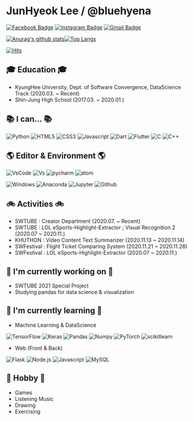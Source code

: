 <!--
### Hi there 👋


**bluehyena/bluehyena** is a ✨ _special_ ✨ repository because its `README.md` (this file) appears on your GitHub profile.

Here are some ideas to get you started:

- 👯 I’m looking to collaborate on ...
- 🤔 I’m looking for help with ...
- 💬 Ask me about ...
- 📫 How to reach me: ...
- 😄 Pronouns: ...
- ⚡ Fun fact: ...
-->

# JunHyeok Lee / @bluehyena

[![Facebook Badge](https://img.shields.io/badge/-Facebook-1877f2?style=flat-square&logo=facebook&logoColor=white&link=https://www.facebook.com/profile.php?id=100007411215380)](https://www.facebook.com/profile.php?id=100007411215380)
[![Instagram Badge](https://img.shields.io/badge/-Instagram-a877f2?style=flat-square&logo=Instagram&logoColor=white&link=https://www.instagram.com/bluehyena_/)](https://www.instagram.com/bluehyena_/)
[![Gmail Badge](https://img.shields.io/badge/-Gmail-d14836?style=flat-square&logo=Gmail&logoColor=white&link=mailto:bluehyena123@khu.ac.kr)](mailto:bluehyena123@khu.ac.kr)

[![Anurag's github stats](https://github-readme-stats.vercel.app/api?username=bluehyena&theme=merko&show_icons=true)](https://github.com/bluehyena)[![Top Langs](https://github-readme-stats.vercel.app/api/top-langs/?username=bluehyena&layout=compact)](https://github.com/bluehyena)

[![Hits](https://hits.seeyoufarm.com/api/count/incr/badge.svg?url=https%3A%2F%2Fgithub.com%2Fbluehyena%2Fhit-counter&count_bg=%2379C83D&title_bg=%23555555&icon=github.svg&icon_color=%23E7E7E7&title=hits&edge_flat=false)](https://hits.seeyoufarm.com)



## 🎓 Education 🎓
 - KyungHee University, Dept. of Software Convergence, DataScience Track (2020.03. ~ Recent)
 - Shin-Jung High School (2017.03. ~ 2020.01.)
  
## 📚 I can... 📚
![Python](https://img.shields.io/badge/-Python-3776AB?style=for-the-badge&logo=python&logoColor=fff)
![HTML5](https://img.shields.io/badge/-HTML5-E34F26?style=for-the-badge&logo=html5&logoColor=fff)
![CSS3](https://img.shields.io/badge/-CSS3-9933CC?style=for-the-badge&logo=css3&logoColor=fff)
![Javascript](https://img.shields.io/badge/-Javascript-f7df1e?style=for-the-badge&logo=javascript&logoColor=000)
![Dart](https://img.shields.io/badge/-Dart-0175C2?style=for-the-badge&logo=dart&logoColor=fff)
![Flutter](https://img.shields.io/badge/-flutter-00add8?style=for-the-badge&logo=flutter&logoColor=fff)
![C](https://img.shields.io/badge/-C-A8B9CC?style=for-the-badge&logo=c&logoColor=fff)
![C++](https://img.shields.io/badge/-C++-00599C?style=for-the-badge&logo=c%2B%2B&logoColor=fff)

## 🌎 Editor & Environment 🌎
 ![VsCode](https://img.shields.io/badge/-visualstudiocode-007ACC?style=for-the-badge&logo=Visual-Studio-code&logoColor=fff)
 ![Vs](https://img.shields.io/badge/-visualstudio-5C2D91?style=for-the-badge&logo=Visual-Studio&logoColor=fff)
 ![pycharm](https://img.shields.io/badge/-Pycharm-000000?style=for-the-badge&logo=Pycharm&logoColor=fff)
 ![atom](https://img.shields.io/badge/-atom-33CC99?style=for-the-badge&logo=atom&logoColor=fff)
 
 ![Windows](https://img.shields.io/badge/-Windows-0078D6?style=for-the-badge&logo=Windows&logoColor=fff)
 ![Anaconda](https://img.shields.io/badge/-Anaconda-44A833?style=for-the-badge&logo=Anaconda&logoColor=fff)
 ![Jupyter](https://img.shields.io/badge/-JupyterNotebook-F37626?style=for-the-badge&logo=Jupyter&logoColor=fff)
 ![Github](https://img.shields.io/badge/-Github-181717?style=for-the-badge&logo=Github&logoColor=fff)
 
## 🚲 Activities 🚲
 - SWTUBE : Creator Department (2020.07. ~ Recent)
 - SWTUBE : LOL eSports-Highlight-Extractor ; Visual Recognition 2 (2020.07 ~ 2020.11.) 
 - KHUTHON : Video Content Text Summarizer (2020.11.13 ~ 2020.11.14)
 - SWFestival : Flight Ticket Comparing System (2020.11.21 ~ 2020.11.28)
 - SWFestival : LOL eSports-Highlight-Extractor (2020.07 ~ 2020.11.)

## 🔭 I'm currently working on 🔭
 - SWTUBE 2021 Special Project
 - Studying pandas for data science & visualization

## 🌱 I'm currently learning 🌱
 - Machine Learning & DataScience
 
 ![TensorFlow](https://img.shields.io/badge/-TensorFlow-FF6F00?style=for-the-badge&logo=TensorFlow&logoColor=fff)
 ![Keras](https://img.shields.io/badge/-Keras-D00000?style=for-the-badge&logo=Keras&logoColor=fff)
 ![Pandas](https://img.shields.io/badge/-Pandas-150458?style=for-the-badge&logo=Pandas&logoColor=fff)
 ![Numpy](https://img.shields.io/badge/-Numpy-013243?style=for-the-badge&logo=Numpy&logoColor=fff)
 ![PyTorch](https://img.shields.io/badge/-PyTorch-EE4C2C?style=for-the-badge&logo=PyTorch&logoColor=fff)
 ![scikitlearn](https://img.shields.io/badge/-scikitlearn-F7931E?style=for-the-badge&logo=scikit-learn&logoColor=fff)

-  Web (Front & Back)

![Flask](https://img.shields.io/badge/-Flask-black?style=for-the-badge&logo=Flask&logoColor=fff)
![Node.js](https://img.shields.io/badge/-Node.js-339933?style=for-the-badge&logo=node.js&logoColor=fff)
![Javascript](https://img.shields.io/badge/-Javascript-f7df1e?style=for-the-badge&logo=javascript&logoColor=000)
![MySQL](https://img.shields.io/badge/-MySQL-4479A1?style=for-the-badge&logo=MySQL&logoColor=fff)

## 📌 Hobby 📌
 - Games
 - Listening Music
 - Drawing
 - Exercising
